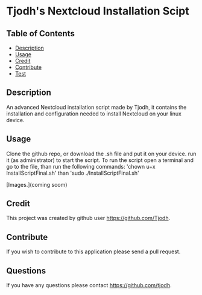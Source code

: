 # Tjodh's Nextcloud Installation Scipt
## Table of Contents
* [Description](#Description)
* [Usage](#Usage)
* [Credit](#credit)
* [Contribute](#contribute)
* [Test](#test)

## Description 
An advanced Nextcloud installation script made by Tjodh, it contains the installation and configuration needed to install Nextcloud on your linux device.

## Usage 
Clone the github repo, or download the .sh file and put it on your device. run it (as administrator) to start the script.
To run the script open a terminal and go to the file, than run the following commands: 'chown u+x InstallScriptFinal.sh' than 'sudo ./InstallScriptFinal.sh'

[Images.](coming soom)
## Credit
This project was created by github user https://github.com/Tjodh.


## Contribute 
If you wish to contribute to this application please send a pull request. 
## Questions
If you have any questions please contact https://github.com/tjodh.
